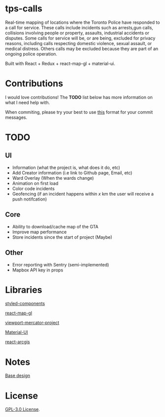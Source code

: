 # tps-calls

Real-time mapping of locations where the Toronto Police have responded to a call for service. These calls include incidents such as arrests,gun calls, collisions involving people or property, assaults, industrial accidents or disputes. Some calls for service will be, or are being, excluded for privacy reasons, including calls respecting domestic violence, sexual assault, or medical distress. Others calls may be excluded because they are part of an ongoing police operation.

Built with React + Redux + react-map-gl + material-ui.

# Contributions

I would love contributions! The **TODO** list below has more information on what I need help with.

When commiting, please try your best to use [this](http://karma-runner.github.io/2.0/dev/git-commit-msg.html) format for your commit messages.

# TODO

## UI

- Information (what the project is, what does it do, etc)
- Add Creator information (i.e link to Github page, Email, etc)
- Ward Overlay (When the wards change)
- Animation on first load
- Color code incidents
- Geofencing (if an incident happens within _x_ km the user will receive a push notifcation)

## Core

- Ability to download/cache map of the GTA
- Improve map performance
- Store incidents since the start of project (Maybe)

## Other

- Error reporting with Sentry (semi-implemented)
- Mapbox API key in props

# Libraries

[styled-components](https://www.styled-components.com/)

[react-map-gl](https://uber.github.io/react-map-gl/#/Documentation/getting-started/get-started)

[viewport-mercator-project](http://uber-common.github.io/viewport-mercator-project/#/documentation/overview)

[Material-UI](https://material-ui.com/)

[react-arcgis](https://github.com/nicksenger/react-arcgis)

# Notes

[Base design](https://medium.muz.li/map-location-ui-inspiration-6eb9d6b5a99b)

# License

[GPL-3.0 License](https://www.gnu.org/licenses/gpl-3.0.en.html).
